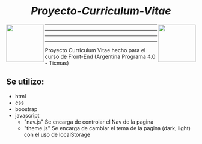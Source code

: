 <em><h1 align="center"> Proyecto-Curriculum-Vitae </h1></em>


  <img align="left" height="100" src="https://conectaempleo-formacion.fundaciontelefonica.com/documents/10179/59653447/logo_Argentina+Programa+4.0.png/0392ba71-cf4e-4ccf-a634-6fd47885763b?t=1666690554918">
  <img align="right" height="100" src="https://media.licdn.com/dms/image/C4E0BAQGY0N7WAekkYw/company-logo_200_200/0/1636465606425?e=1685577600&v=beta&t=ekiYPYfzici7XX19v0wUFZLkv3_JLjbqBg9URPgesEY">
  
  <hr>
  <hr>
  <hr>
  <hr>
  
  <p>Proyecto Curriculum Vitae hecho para el curso de Front-End (Argentina Programa 4.0 - Ticmas)</p>
  <h2>Se utilizo:</h2>
  
  - html
  - css
  - boostrap
  - javascript
     * "nav.js" Se encarga de controlar el Nav de la pagina
     * "theme.js" Se encarga de cambiar el tema de la pagina (dark, light) con el uso de localStorage
